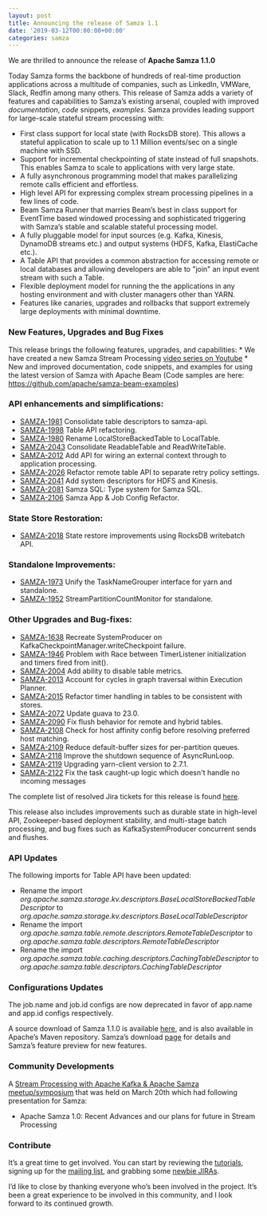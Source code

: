 ```yaml
---
layout: post
title: Announcing the release of Samza 1.1
date: '2019-03-12T00:00:00+00:00'
categories: samza
---
```

We are thrilled to announce the release of <strong>Apache Samza 1.1.0</strong><br />
<p>
Today Samza forms the backbone of hundreds of real-time production applications across a multitude of companies, such as LinkedIn, VMWare, Slack, Redfin among many others. 
This release of Samza adds a variety of features and capabilities to Samza&rsquo;s existing arsenal, coupled with improved <em>documentation</em>, <em>code</em> snippets, <em>examples</em>.
Samza provides leading support for large-scale stateful stream processing with:
</p>

<ul>
<li>First class support for local state (with RocksDB store). This allows a stateful application to scale up to 1.1 Million events/sec on a single machine with SSD.</li>
<li>Support for incremental checkpointing of state instead of full snapshots. This enables Samza to scale to applications with very large state.</li>
<li>A fully asynchronous programming model that makes parallelizing remote calls efficient and effortless.</li>
<li>High level API for expressing complex stream processing pipelines in a few lines of code.</li>
<li>Beam Samza Runner that marries Beam’s best in class support for EventTime based windowed processing and sophisticated triggering with Samza’s stable and scalable stateful processing model. </li>
<li>A fully pluggable model for input sources (e.g. Kafka, Kinesis, DynamoDB streams etc.) and output systems (HDFS, Kafka, ElastiCache etc.).</li>
<li>A Table API that provides a common abstraction for accessing remote or local databases and allowing developers are able to "join" an input event stream with such a Table.</li>
<li>Flexible deployment model for running the the applications in any hosting environment and with cluster managers other than YARN.</li>
<li>Features like canaries, upgrades and rollbacks that support extremely large deployments with minimal downtime.</li>
</ul>

<h3>New Features, Upgrades and Bug Fixes</h3>

This release brings the following features, upgrades, and capabilities: * We have created a new Samza Stream Processing <a href="https://www.youtube.com/playlist?list=PLZDyxA22zzGyNgtBMUIXAgIaO5Ok3PR-x">video series on Youtube</a> * New and improved documentation, code snippets, and examples for using the latest version of Samza with Apache Beam (Code samples are here: <a href="https://github.com/apache/samza-beam-examples">https://github.com/apache/samza-beam-examples</a>)

<h3>API enhancements and simplifications:</h3>

<ul>

<li><a href="https://issues.apache.org/jira/browse/SAMZA-1981">SAMZA-1981</a> Consolidate table descriptors to samza-api.</li>
<li><a href="https://issues.apache.org/jira/browse/SAMZA-1998">SAMZA-1998</a> Table API refactoring.</li>
<li><a href="https://issues.apache.org/jira/browse/SAMZA-1980">SAMZA-1980</a> Rename LocalStoreBackedTable to LocalTable.</li>
<li><a href="https://issues.apache.org/jira/browse/SAMZA-2043">SAMZA-2043</a> Consolidate ReadableTable and ReadWriteTable.</li>
<li><a href="https://issues.apache.org/jira/browse/SAMZA-2012">SAMZA-2012</a> Add API for wiring an external context through to application processing.</li>
<li><a href="https://issues.apache.org/jira/browse/SAMZA-2026">SAMZA-2026</a> Refactor remote table API to separate retry policy settings.</li>
<li><a href="https://issues.apache.org/jira/browse/SAMZA-2041">SAMZA-2041</a> Add system descriptors for HDFS and Kinesis.</li>
<li><a href="https://issues.apache.org/jira/browse/SAMZA-2081">SAMZA-2081</a> Samza SQL: Type system for Samza SQL.</li>
<li><a href="https://issues.apache.org/jira/browse/SAMZA-2106">SAMZA-2106</a> Samza App & Job Config Refactor.</li>

</ul>

<h3>State Store Restoration:</h3>

<ul>
<li><a href="https://issues.apache.org/jira/browse/SAMZA-2018">SAMZA-2018</a> State restore improvements using RocksDB writebatch API.</li>
</ul>

<h3>Standalone Improvements:</h3>

<ul>
<li><a href="https://issues.apache.org/jira/browse/SAMZA-1973">SAMZA-1973</a> Unify the TaskNameGrouper interface for yarn and standalone.</li>
<li><a href="https://issues.apache.org/jira/browse/SAMZA-1952">SAMZA-1952</a> StreamPartitionCountMonitor for standalone.</li>
</ul>

<h3>Other Upgrades and Bug-fixes:</h3>

<ul>
<li><a href="https://issues.apache.org/jira/browse/SAMZA-1638">SAMZA-1638</a> Recreate SystemProducer on KafkaCheckpointManager.writeCheckpoint failure.</li>

<li><a href="https://issues.apache.org/jira/browse/SAMZA-1946">SAMZA-1946</a> Problem with Race between TimerListener initialization and timers fired from init().</li>

<li><a href="https://issues.apache.org/jira/browse/SAMZA-2004">SAMZA-2004</a> Add ability to disable table metrics.</li>

<li><a href="https://issues.apache.org/jira/browse/SAMZA-2013">SAMZA-2013</a> Account for cycles in graph traversal within Execution Planner.</li>

<li><a href="https://issues.apache.org/jira/browse/SAMZA-2015">SAMZA-2015</a> Refactor timer handling in tables to be consistent with stores.</li>

<li><a href="https://issues.apache.org/jira/browse/SAMZA-2072">SAMZA-2072</a> Update guava to 23.0.</li>

<li><a href="https://issues.apache.org/jira/browse/SAMZA-2090">SAMZA-2090</a> Fix flush behavior for remote and hybrid tables.</li>

<li><a href="https://issues.apache.org/jira/browse/SAMZA-2108">SAMZA-2108</a> Check for host affinity config before resolving preferred host matching.</li>

<li><a href="https://issues.apache.org/jira/browse/SAMZA-2109">SAMZA-2109</a> Reduce default-buffer sizes for per-partition queues.</li>

<li><a href="https://issues.apache.org/jira/browse/SAMZA-2118">SAMZA-2118</a> Improve the shutdown sequence of AsyncRunLoop.</li>

<li><a href="https://issues.apache.org/jira/browse/SAMZA-2119">SAMZA-2119</a> Upgrading yarn-client version to 2.7.1.</li>

<li><a href="https://issues.apache.org/jira/browse/SAMZA-2122">SAMZA-2122</a> Fix the task caught-up logic which doesn't handle no incoming messages</li>
</ul>

The complete list of resolved Jira tickets for this release is found <a href="https://issues.apache.org/jira/issues/?jql=project%20%3D%20SAMZA%20AND%20resolution%20%20%3D%20Fixed%20%20AND%20(fixVersion%20%3E%3D%201.1%20)%20ORDER%20BY%20createdDate%20%20DESC">here</a>.

This release also includes improvements such as durable state in high-level API, Zookeeper-based  deployment stability, and multi-stage batch processing, and bug fixes such as KafkaSystemProducer concurrent sends and flushes.
<br />


<h3>API Updates</h3>
 
 The following imports for Table API have been updated: 
<ul>
 
 <li> Rename the import <i>org.apache.samza.storage.kv.descriptors.BaseLocalStoreBackedTableDescriptor</i> to <i>org.apache.samza.storage.kv.descriptors.BaseLocalTableDescriptor</i></li>
 
 <li> Rename the import <i>org.apache.samza.table.remote.descriptors.RemoteTableDescriptor</i> to <i>org.apache.samza.table.descriptors.RemoteTableDescriptor</i></li>
 
 <li> Rename the import <i>org.apache.samza.table.caching.descriptors.CachingTableDescriptor</i> to <i>org.apache.samza.table.descriptors.CachingTableDescriptor</i></li>
</ul>
 
<h3>Configurations Updates</h3>
 
 The job.name and job.id configs are now deprecated in favor of app.name and app.id configs respectively.


A source download of Samza 1.1.0 is available <a href="https://dist.apache.org/repos/dist/release/samza/1.1.0/">here</a>, and is also available in Apache’s Maven repository. Samza’s download <a href="https://samza.apache.org/startup/download/">page</a> for details and Samza’s feature preview for new features. 

<h3>Community Developments</h3>
A <a href="https://www.meetup.com/Stream-Processing-Meetup-LinkedIn/">Stream Processing with Apache Kafka & Apache Samza meetup/symposium</a> that was held on March 20th which had following presentation for Samza:

<ul>
<li>Apache Samza 1.0: Recent Advances and our plans for future in Stream Processing</li>
</ul>

<h3>Contribute</h3>

It’s a great time to get involved. You can start by reviewing the <a href="http://samza.apache.org/startup/preview/#try-it-out">tutorials</a>, signing up for the <a href="http://samza.apache.org/community/mailing-lists.html">mailing list</a>, and grabbing some <a href="https://issues.apache.org/jira/issues/?jql=project%20%3D%20SAMZA%20AND%20labels%20%3D%20newbie%20AND%20status%20%3D%20Open">newbie JIRAs</a>. 

I’d like to close by thanking everyone who’s been involved in the project. It’s been a great experience to be involved in this community, and I look forward to its continued growth.
